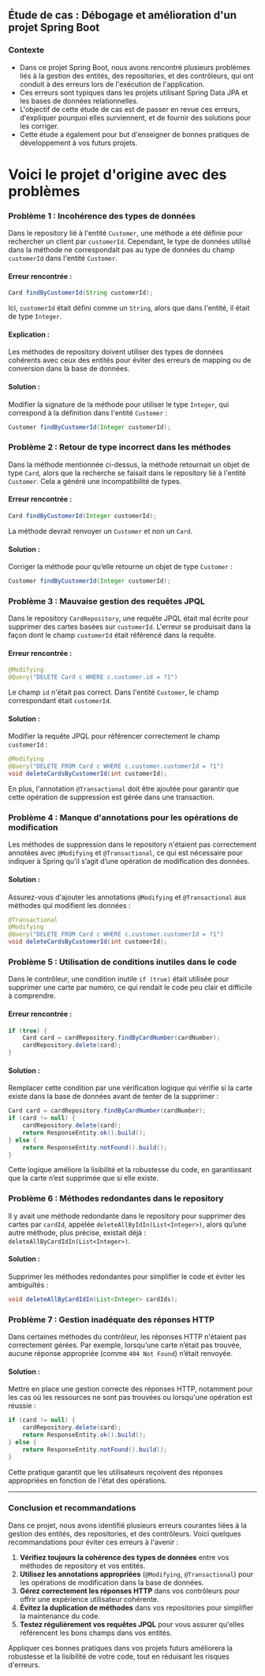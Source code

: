 
## **Étude de cas : Débogage et amélioration d'un projet Spring Boot**

### **Contexte**
- Dans ce projet Spring Boot, nous avons rencontré plusieurs problèmes liés à la gestion des entités, des repositories, et des contrôleurs, qui ont conduit à des erreurs lors de l'exécution de l'application. 
- Ces erreurs sont typiques dans les projets utilisant Spring Data JPA et les bases de données relationnelles.
- L'objectif de cette étude de cas est de passer en revue ces erreurs, d'expliquer pourquoi elles surviennent, et de fournir des solutions pour les corriger.
- Cette étude a également pour but d'enseigner de bonnes pratiques de développement à vos futurs projets.

# Voici le projet d'origine avec des problèmes



### **Problème 1 : Incohérence des types de données**
Dans le repository lié à l'entité `Customer`, une méthode a été définie pour rechercher un client par `customerId`. Cependant, le type de données utilisé dans la méthode ne correspondait pas au type de données du champ `customerId` dans l'entité `Customer`.

#### **Erreur rencontrée :**
```java
Card findByCustomerId(String customerId);
```
Ici, `customerId` était défini comme un `String`, alors que dans l'entité, il était de type `Integer`.

#### **Explication :**
Les méthodes de repository doivent utiliser des types de données cohérents avec ceux des entités pour éviter des erreurs de mapping ou de conversion dans la base de données.

#### **Solution :**
Modifier la signature de la méthode pour utiliser le type `Integer`, qui correspond à la définition dans l'entité `Customer` :
```java
Customer findByCustomerId(Integer customerId);
```

### **Problème 2 : Retour de type incorrect dans les méthodes**
Dans la méthode mentionnée ci-dessus, la méthode retournait un objet de type `Card`, alors que la recherche se faisait dans le repository lié à l'entité `Customer`. Cela a généré une incompatibilité de types.

#### **Erreur rencontrée :**
```java
Card findByCustomerId(Integer customerId);
```
La méthode devrait renvoyer un `Customer` et non un `Card`.

#### **Solution :**
Corriger la méthode pour qu’elle retourne un objet de type `Customer` :
```java
Customer findByCustomerId(Integer customerId);
```

### **Problème 3 : Mauvaise gestion des requêtes JPQL**
Dans le repository `CardRepository`, une requête JPQL était mal écrite pour supprimer des cartes basées sur `customerId`. L'erreur se produisait dans la façon dont le champ `customerId` était référencé dans la requête.

#### **Erreur rencontrée :**
```java
@Modifying
@Query("DELETE Card c WHERE c.customer.id = ?1")
```
Le champ `id` n'était pas correct. Dans l'entité `Customer`, le champ correspondant était `customerId`.

#### **Solution :**
Modifier la requête JPQL pour référencer correctement le champ `customerId` :
```java
@Modifying
@Query("DELETE FROM Card c WHERE c.customer.customerId = ?1")
void deleteCardsByCustomerId(int customerId);
```
En plus, l'annotation `@Transactional` doit être ajoutée pour garantir que cette opération de suppression est gérée dans une transaction.

### **Problème 4 : Manque d'annotations pour les opérations de modification**
Les méthodes de suppression dans le repository n'étaient pas correctement annotées avec `@Modifying` et `@Transactional`, ce qui est nécessaire pour indiquer à Spring qu’il s’agit d’une opération de modification des données.

#### **Solution :**
Assurez-vous d'ajouter les annotations `@Modifying` et `@Transactional` aux méthodes qui modifient les données :
```java
@Transactional
@Modifying
@Query("DELETE FROM Card c WHERE c.customer.customerId = ?1")
void deleteCardsByCustomerId(int customerId);
```

### **Problème 5 : Utilisation de conditions inutiles dans le code**
Dans le contrôleur, une condition inutile `if (true)` était utilisée pour supprimer une carte par numéro, ce qui rendait le code peu clair et difficile à comprendre.

#### **Erreur rencontrée :**
```java
if (true) {
    Card card = cardRepository.findByCardNumber(cardNumber);
    cardRepository.delete(card);
}
```

#### **Solution :**
Remplacer cette condition par une vérification logique qui vérifie si la carte existe dans la base de données avant de tenter de la supprimer :
```java
Card card = cardRepository.findByCardNumber(cardNumber);
if (card != null) {
    cardRepository.delete(card);
    return ResponseEntity.ok().build();
} else {
    return ResponseEntity.notFound().build();
}
```
Cette logique améliore la lisibilité et la robustesse du code, en garantissant que la carte n’est supprimée que si elle existe.

### **Problème 6 : Méthodes redondantes dans le repository**
Il y avait une méthode redondante dans le repository pour supprimer des cartes par `cardId`, appelée `deleteAllByIdIn(List<Integer>)`, alors qu’une autre méthode, plus précise, existait déjà : `deleteAllByCardIdIn(List<Integer>)`.

#### **Solution :**
Supprimer les méthodes redondantes pour simplifier le code et éviter les ambiguïtés :
```java
void deleteAllByCardIdIn(List<Integer> cardIds);
```

### **Problème 7 : Gestion inadéquate des réponses HTTP**
Dans certaines méthodes du contrôleur, les réponses HTTP n'étaient pas correctement gérées. Par exemple, lorsqu’une carte n’était pas trouvée, aucune réponse appropriée (comme `404 Not Found`) n’était renvoyée.

#### **Solution :**
Mettre en place une gestion correcte des réponses HTTP, notamment pour les cas où les ressources ne sont pas trouvées ou lorsqu'une opération est réussie :
```java
if (card != null) {
    cardRepository.delete(card);
    return ResponseEntity.ok().build();
} else {
    return ResponseEntity.notFound().build();
}
```
Cette pratique garantit que les utilisateurs reçoivent des réponses appropriées en fonction de l'état des opérations.

---

### **Conclusion et recommandations**

Dans ce projet, nous avons identifié plusieurs erreurs courantes liées à la gestion des entités, des repositories, et des contrôleurs. Voici quelques recommandations pour éviter ces erreurs à l'avenir :
1. **Vérifiez toujours la cohérence des types de données** entre vos méthodes de repository et vos entités.
2. **Utilisez les annotations appropriées** (`@Modifying`, `@Transactional`) pour les opérations de modification dans la base de données.
3. **Gérez correctement les réponses HTTP** dans vos contrôleurs pour offrir une expérience utilisateur cohérente.
4. **Évitez la duplication de méthodes** dans vos repositories pour simplifier la maintenance du code.
5. **Testez régulièrement vos requêtes JPQL** pour vous assurer qu'elles référencent les bons champs dans vos entités.

Appliquer ces bonnes pratiques dans vos projets futurs améliorera la robustesse et la lisibilité de votre code, tout en réduisant les risques d'erreurs.
